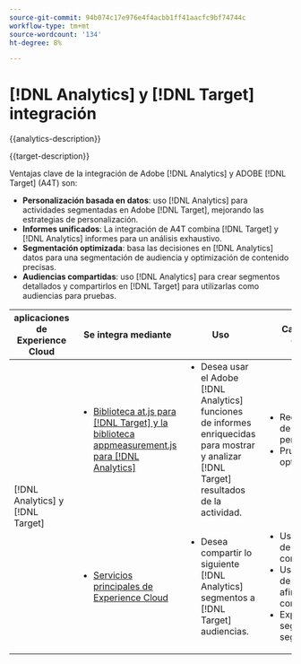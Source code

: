 ```yaml
---
source-git-commit: 94b074c17e976e4f4acbb1ff41aacfc9bf74744c
workflow-type: tm+mt
source-wordcount: '134'
ht-degree: 8%

---
```



# [!DNL Analytics] y [!DNL Target] integración

{{analytics-description}}

{{target-description}}

Ventajas clave de la integración de Adobe [!DNL Analytics] y ADOBE [!DNL Target] (A4T) son:

+ **Personalización basada en datos**: uso [!DNL Analytics] para actividades segmentadas en Adobe [!DNL Target], mejorando las estrategias de personalización.
+ **Informes unificados**: La integración de A4T combina [!DNL Target] y [!DNL Analytics] informes para un análisis exhaustivo.
+ **Segmentación optimizada**: basa las decisiones en [!DNL Analytics] datos para una segmentación de audiencia y optimización de contenido precisas.
+ **Audiencias compartidas**: uso [!DNL Analytics] para crear segmentos detallados y compartirlos en [!DNL Target] para utilizarlas como audiencias para pruebas.

<table>
    <thead>
            <tr>
                <th>aplicaciones de Experience Cloud</th>
                <th>Se integra mediante</th>
                <th>Uso</th>
                <th>Casos de uso comunes</th>
            </tr>
    </thead>
    <tbody>
        <tr>
            <td rowspan="2">[!DNL Analytics] y [!DNL Target]</td>
            <td>
                <ul style="margin-top: 0;">
                    <li><a href="../../integrations/tutorials/analytics-target/analytics-target.md" target="_blank" rel="noreferrer">Biblioteca at.js para [!DNL Target] y la biblioteca appmeasurement.js para [!DNL Analytics]</a></li>
                </ul>
            </td>
            <td>
                <ul style="margin-top: 0;">
                    <li>Desea usar el Adobe [!DNL Analytics] funciones de informes enriquecidas para mostrar y analizar [!DNL Target] resultados de la actividad.</li>
                </ul>
            </td>
            <td>
                <ul style="margin-top: 0;">
                    <li>Recomendaciones de contenido personalizadas.</li>
                    <li>Pruebas A/B y optimización.</li>
                </ul>
            </td>
        </tr>
        <tr>
            <td>
                <ul style="margin-top: 0;">
                    <li><a href="https://experienceleague.adobe.com/docs/target/using/integrate/mmp.html" target="_blank" rel="noreferrer">Servicios principales de Experience Cloud</a></li>
                </ul>
            </td>
            <td>
                <ul style="margin-top: 0;">
                    <li>Desea compartir lo siguiente [!DNL Analytics] segmentos a [!DNL Target] audiencias.</li>
                </ul>
            </td>
            <td>
                <ul style="margin-top: 0;">
                    <li>Uso compartido de segmentos del convertidor</li>
                    <li>Uso compartido de segmentos de afinidad de contenido</li>
                    <li>Experiencias segmentadas y segmentadas.</li>
                </ul>
            </td>
        </tr>
    </tbody>
</table>
